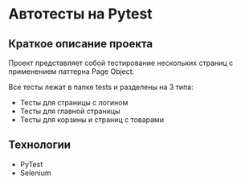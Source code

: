 # Автотесты на Pytest
## Краткое описание проекта
Проект представляет собой тестирование нескольких страниц с применением 
паттерна Page Object.

Все тесты лежат в папке tests и разделены на 3 типа:
- Тесты для страницы с логином
- Тесты для главной страницы 
- Тесты для корзины и страниц с товарами

## Технологии
- PyTest
- Selenium